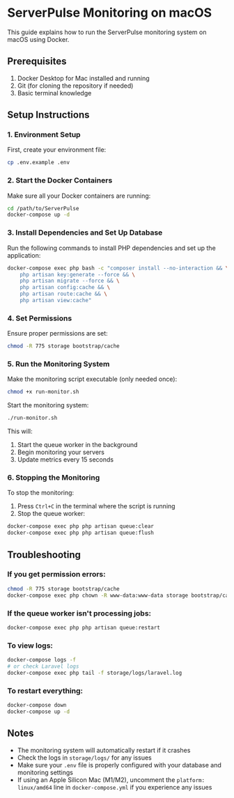# ServerPulse Monitoring on macOS

This guide explains how to run the ServerPulse monitoring system on macOS using Docker.

## Prerequisites

1. Docker Desktop for Mac installed and running
2. Git (for cloning the repository if needed)
3. Basic terminal knowledge

## Setup Instructions

### 1. Environment Setup

First, create your environment file:

```bash
cp .env.example .env
```

### 2. Start the Docker Containers

Make sure all your Docker containers are running:

```bash
cd /path/to/ServerPulse
docker-compose up -d
```

### 3. Install Dependencies and Set Up Database

Run the following commands to install PHP dependencies and set up the application:

```bash
docker-compose exec php bash -c "composer install --no-interaction && \
    php artisan key:generate --force && \
    php artisan migrate --force && \
    php artisan config:cache && \
    php artisan route:cache && \
    php artisan view:cache"
```

### 4. Set Permissions

Ensure proper permissions are set:

```bash
chmod -R 775 storage bootstrap/cache
```

### 5. Run the Monitoring System

Make the monitoring script executable (only needed once):

```bash
chmod +x run-monitor.sh
```

Start the monitoring system:

```bash
./run-monitor.sh
```

This will:
1. Start the queue worker in the background
2. Begin monitoring your servers
3. Update metrics every 15 seconds

### 6. Stopping the Monitoring

To stop the monitoring:
1. Press `Ctrl+C` in the terminal where the script is running
2. Stop the queue worker:
```bash
docker-compose exec php php artisan queue:clear
docker-compose exec php php artisan queue:flush
```

## Troubleshooting

### If you get permission errors:

```bash
chmod -R 775 storage bootstrap/cache
docker-compose exec php chown -R www-data:www-data storage bootstrap/cache
```

### If the queue worker isn't processing jobs:

```bash
docker-compose exec php php artisan queue:restart
```

### To view logs:

```bash
docker-compose logs -f
# or check Laravel logs
docker-compose exec php tail -f storage/logs/laravel.log
```

### To restart everything:

```bash
docker-compose down
docker-compose up -d
```

## Notes

- The monitoring system will automatically restart if it crashes
- Check the logs in `storage/logs/` for any issues
- Make sure your `.env` file is properly configured with your database and monitoring settings
- If using an Apple Silicon Mac (M1/M2), uncomment the `platform: linux/amd64` line in `docker-compose.yml` if you experience any issues

